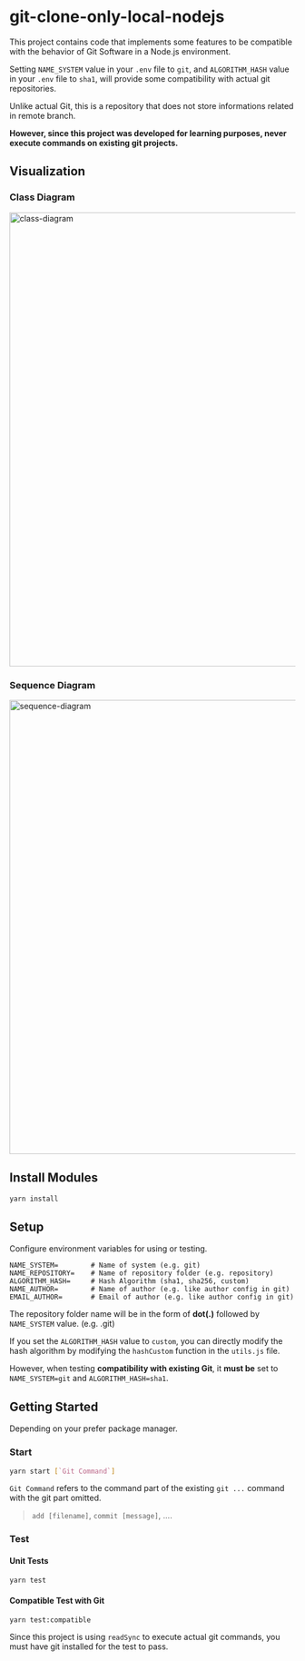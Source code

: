 # git-clone-only-local-nodejs

This project contains code that implements some features to be compatible with the behavior of Git Software in a Node.js environment.

Setting `NAME_SYSTEM` value in your `.env` file to `git`, and `ALGORITHM_HASH` value in your `.env` file to `sha1`, will provide some compatibility with actual git repositories.

Unlike actual Git, this is a repository that does not store informations related in remote branch.

**However, since this project was developed for learning purposes, never execute commands on existing git projects.**

## Visualization

### Class Diagram

<img width="800" alt="class-diagram" src="https://github.com/user-attachments/assets/f388e3e0-0f4d-499e-8c5a-39658cbb2aea" />

### Sequence Diagram

<img width="800" alt="sequence-diagram" src="https://github.com/user-attachments/assets/623c6349-8ac2-4d99-afb3-ff9b42686056" />

## Install Modules

```sh
yarn install
```

## Setup

Configure environment variables for using or testing.

```
NAME_SYSTEM=        # Name of system (e.g. git)
NAME_REPOSITORY=    # Name of repository folder (e.g. repository)
ALGORITHM_HASH=     # Hash Algorithm (sha1, sha256, custom)
NAME_AUTHOR=        # Name of author (e.g. like author config in git)
EMAIL_AUTHOR=       # Email of author (e.g. like author config in git)
```

The repository folder name will be in the form of **dot(.)** followed by `NAME_SYSTEM` value. (e.g. .git)

If you set the `ALGORITHM_HASH` value to `custom`, you can directly modify the hash algorithm by modifying the `hashCustom` function in the `utils.js` file.

However, when testing **compatibility with existing Git**, it **must be** set to `NAME_SYSTEM=git` and `ALGORITHM_HASH=sha1`.

## Getting Started

Depending on your prefer package manager.

### Start

```sh
yarn start [`Git Command`]
```

`Git Command` refers to the command part of the existing `git ...` command with the git part omitted.

> `add [filename]`, `commit [message]`, ....

### Test

#### Unit Tests

```sh
yarn test
```

#### Compatible Test with Git

```sh
yarn test:compatible
```

Since this project is using `readSync` to execute actual git commands, you must have git installed for the test to pass.
